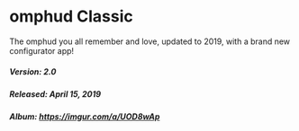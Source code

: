 # omphud Classic

The omphud you all remember and love, updated to 2019, with a brand new configurator app!

##### Version: 2.0
##### Released: April 15, 2019
##### Album: https://imgur.com/a/UOD8wAp
